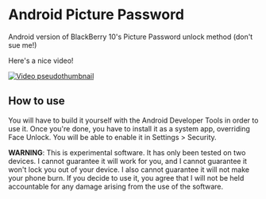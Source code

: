 Android Picture Password
========================

Android version of BlackBerry 10's Picture Password unlock method (don't sue me!)

Here's a nice video!

[![Video pseudothumbnail](http://puu.sh/8H5GZ.png)](https://www.youtube.com/watch?v=UJrOpIZITms)

How to use
----------

You will have to build it yourself with the Android Developer Tools in order to use it. Once you're done, you have to install it as a system app, overriding Face Unlock. You will be able to enable it in Settings > Security.

**WARNING**: This is experimental software. It has only been tested on two devices. I cannot guarantee it will work for you, and I cannot guarantee it won't lock you out of your device. I also cannot guarantee it will not make your phone burn. If you decide to use it, you agree that I will not be held accountable for any damage arising from the use of the software.

